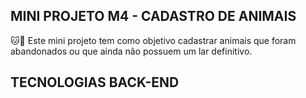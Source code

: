 ## MINI PROJETO M4 - CADASTRO DE ANIMAIS

🐱🐶 Este mini projeto tem como objetivo cadastrar animais que foram abandonados ou que ainda não possuem um lar definitivo.

## TECNOLOGIAS BACK-END

